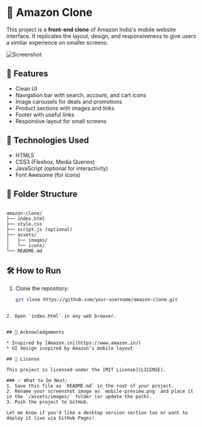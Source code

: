 
# 🛒 Amazon Clone 

This project is a **front-end clone** of Amazon India's mobile website interface. It replicates the layout, design, and responsiveness to give users a similar experience on smaller screens.

![Screenshot](./screenshot.png)

## 📱 Features

- Clean UI
- Navigation bar with search, account, and cart icons
- Image carousels for deals and promotions
- Product sections with images and links
- Footer with useful links
- Responsive layout for small screens

## 🚀 Technologies Used

- HTML5
- CSS3 (Flexbox, Media Queries)
- JavaScript (optional for interactivity)
- Font Awesome (for icons)

## 📁 Folder Structure

```

amazon-clone/
├── index.html
├── style.css
├── script.js (optional)
├── assets/
│   ├── images/
│   └── icons/
└── README.md

````

## 🛠 How to Run

1. Clone the repository:
   ```bash
   git clone https://github.com/your-username/amazon-clone.git
````

2. Open `index.html` in any web browser.


## 🙌 Acknowledgements

* Inspired by [Amazon.in](https://www.amazon.in/)
* UI design inspired by Amazon’s mobile layout

## 📃 License

This project is licensed under the [MIT License](LICENSE).

### ✅ What to Do Next:
1. Save this file as `README.md` in the root of your project.
2. Rename your screenshot image as `mobile-preview.png` and place it in the `/assets/images/` folder (or update the path).
3. Push the project to GitHub.

Let me know if you'd like a desktop version section too or want to deploy it live via GitHub Pages!
